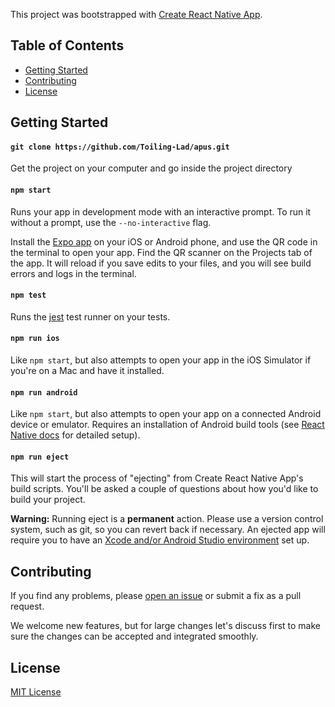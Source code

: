 This project was bootstrapped with [Create React Native App](https://github.com/react-community/create-react-native-app).

## Table of Contents

* [ Getting Started](#getting-started)
* [ Contributing ](#contributing)
* [ License ](#license)

## Getting Started

#### `git clone https://github.com/Toiling-Lad/apus.git`

Get the project on your computer and go inside the project directory

#### `npm start`

Runs your app in development mode with an interactive prompt. To run it without a prompt, use the `--no-interactive` flag.

Install the [Expo app](https://expo.io) on your iOS or Android phone, and use the QR code in the terminal to open your app. Find the QR scanner on the Projects tab of the app. It will reload if you save edits to your files, and you will see build errors and logs in the terminal.

#### `npm test`

Runs the [jest](https://github.com/facebook/jest) test runner on your tests.

#### `npm run ios`

Like `npm start`, but also attempts to open your app in the iOS Simulator if you're on a Mac and have it installed.

#### `npm run android`

Like `npm start`, but also attempts to open your app on a connected Android device or emulator. Requires an installation of Android build tools (see [React Native docs](https://facebook.github.io/react-native/docs/getting-started.html) for detailed setup).

#### `npm run eject`

This will start the process of "ejecting" from Create React Native App's build scripts. You'll be asked a couple of questions about how you'd like to build your project.

**Warning:** Running eject is a **permanent** action. Please use a version control system, such as git, so you can revert back if necessary. An ejected app will require you to have an [Xcode and/or Android Studio environment](https://facebook.github.io/react-native/docs/getting-started.html) set up.


## Contributing

If you find any problems, please [open an issue](https://github.com/Toiling-Lad/apus/issues/new) or submit a fix as a pull request.

We welcome new features, but for large changes let's discuss first to make sure the changes can be accepted and integrated smoothly.

## License

[MIT License](LICENSE)
